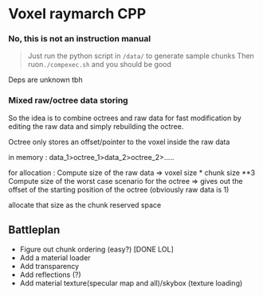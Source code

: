 # Voxel raymarch CPP

### No, this is not an instruction manual
> Just run the python script in `/data/` to generate sample chunks
> Then ruon`./compexec.sh` and you should be good

Deps are unknown tbh



### Mixed raw/octree data storing

So the idea is to combine octrees and raw data for fast modification by editing the raw data and simply rebuilding the octree.

Octree only stores an offset/pointer to the voxel inside the raw data

in memory : data_1>octree_1>data_2>octree_2>.....



for allocation : 
Compute size of the raw data => voxel size * chunk size **3
Compute size of the worst case scenario for the octree
=> gives out the offset of the starting position of the octree (obviously raw data is 1)

allocate that size as the chunk reserved space





## Battleplan




- Figure out chunk ordering (easy?) [DONE LOL]
- Add a material loader 
- Add transparency
- Add reflections (?)
- Add material texture(specular map and all)/skybox (texture loading)